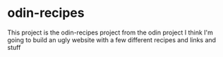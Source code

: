 # odin-recipes

This project is the odin-recipes project from the odin project
I think I'm going to build an ugly website with a few different recipes
and links and stuff

